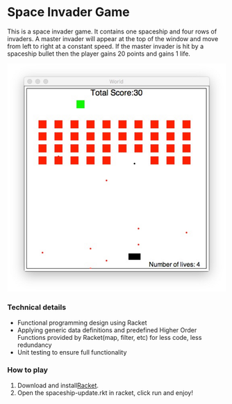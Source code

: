 # Space Invader Game

This is a space invader game. It contains one spaceship and four rows of invaders. A master invader will appear at the top of the window and move from left to right at a constant speed. If the master invader is hit by a spaceship bullet then the player gains 20 points and gains 1 life.

![Image](/spaceinvader.jpg "space")

### Technical details
- Functional programming design using Racket
- Applying generic data definitions and predefined Higher Order Functions provided by Racket(map, filter, etc) for less code, less redundancy
- Unit testing to ensure full functionality

### How to play
1. Download and install[Racket](https://racket-lang.org).
2. Open the spaceship-update.rkt in racket, click run and enjoy!
